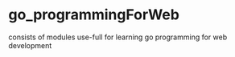 # go_programmingForWeb
consists of modules use-full for learning go programming for web development
